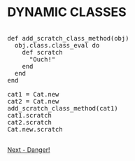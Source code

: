 # DYNAMIC CLASSES

<pre>

def add_scratch_class_method(obj)
  obj.class.class_eval do
    def scratch
      "Ouch!"
    end
  end
end

cat1 = Cat.new
cat2 = Cat.new
add_scratch_class_method(cat1)
cat1.scratch
cat2.scratch
Cat.new.scratch

</pre>

[Next - Danger!](https://github.com/Ken-Richard/mu-ruby-intro/blob/master/dynamic-classes-danger.md)